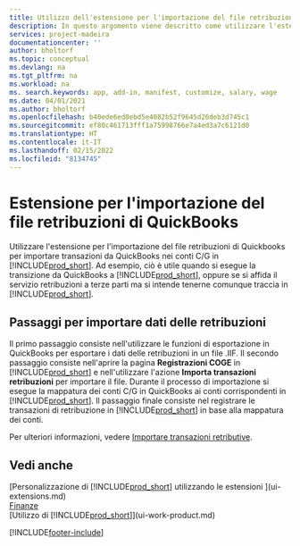 ```yaml
---
title: Utilizzo dell'estensione per l'importazione del file retribuzioni di QuickBooks | Microsoft Docs
description: In questo argomento viene descritto come utilizzare l'estensione per importare transazioni di retribuzioni e stipendi da QuickBooks.
services: project-madeira
documentationcenter: ''
author: bholtorf
ms.topic: conceptual
ms.devlang: na
ms.tgt_pltfrm: na
ms.workload: na
ms. search.keywords: app, add-in, manifest, customize, salary, wage
ms.date: 04/01/2021
ms.author: bholtorf
ms.openlocfilehash: b40ede6ed0ebd5e4082b52f9645d26deb3d745c1
ms.sourcegitcommit: ef80c461713fff1a75998766e7a4ed3a7c6121d0
ms.translationtype: HT
ms.contentlocale: it-IT
ms.lasthandoff: 02/15/2022
ms.locfileid: "8134745"
---
```

# <a name="the-quickbooks-payroll-file-import-extension"></a>Estensione per l'importazione del file retribuzioni di QuickBooks
Utilizzare l'estensione per l'importazione del file retribuzioni di Quickbooks per importare transazioni da QuickBooks nei conti C/G in [!INCLUDE[prod_short](includes/prod_short.md)]. Ad esempio, ciò è utile quando si esegue la transizione da QuickBooks a [!INCLUDE[prod_short](includes/prod_short.md)], oppure se si affida il servizio retribuzioni a terze parti ma si intende tenerne comunque traccia in [!INCLUDE[prod_short](includes/prod_short.md)].

## <a name="steps-to-import-payroll-data"></a>Passaggi per importare dati delle retribuzioni
Il primo passaggio consiste nell'utilizzare le funzioni di esportazione in QuickBooks per esportare i dati delle retribuzioni in un file .IIF. Il secondo passaggio consiste nell'aprire la pagina **Registrazioni COGE** in [!INCLUDE[prod_short](includes/prod_short.md)] e nell'utilizzare l'azione **Importa transazioni retribuzioni** per importare il file. Durante il processo di importazione si esegue la mappatura dei conti C/G in QuickBooks ai conti corrispondenti in [!INCLUDE[prod_short](includes/prod_short.md)]. Il passaggio finale consiste nel registrare le transazioni di retribuzione in [!INCLUDE[prod_short](includes/prod_short.md)] in base alla mappatura dei conti. 

Per ulteriori informazioni, vedere [Importare transazioni retributive](finance-how-import-payroll-transactions.md).

## <a name="see-also"></a>Vedi anche
[Personalizzazione di [!INCLUDE[prod_short](includes/prod_short.md)] utilizzando le estensioni ](ui-extensions.md)    
[Finanze](finance.md)    
[Utilizzo di [!INCLUDE[prod_short](includes/prod_short.md)]](ui-work-product.md)


[!INCLUDE[footer-include](includes/footer-banner.md)]